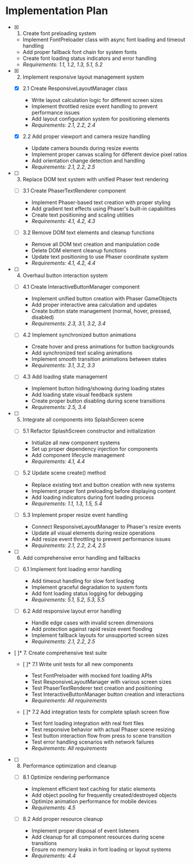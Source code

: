 # Implementation Plan

- [x] 1. Create font preloading system
  - Implement FontPreloader class with async font loading and timeout handling
  - Add proper fallback font chain for system fonts
  - Create font loading status indicators and error handling
  - _Requirements: 1.1, 1.2, 1.3, 5.1, 5.2_

- [x] 2. Implement responsive layout management system
  - [x] 2.1 Create ResponsiveLayoutManager class
    - Write layout calculation logic for different screen sizes
    - Implement throttled resize event handling to prevent performance issues
    - Add layout configuration system for positioning elements
    - _Requirements: 2.1, 2.2, 2.4_

  - [x] 2.2 Add proper viewport and camera resize handling
    - Update camera bounds during resize events
    - Implement proper canvas scaling for different device pixel ratios
    - Add orientation change detection and handling
    - _Requirements: 2.1, 2.2, 2.5_

- [ ] 3. Replace DOM text system with unified Phaser text rendering
  - [ ] 3.1 Create PhaserTextRenderer component
    - Implement Phaser-based text creation with proper styling
    - Add gradient text effects using Phaser's built-in capabilities
    - Create text positioning and scaling utilities
    - _Requirements: 4.1, 4.2, 4.3_

  - [ ] 3.2 Remove DOM text elements and cleanup functions
    - Remove all DOM text creation and manipulation code
    - Delete DOM element cleanup functions
    - Update text positioning to use Phaser coordinate system
    - _Requirements: 4.1, 4.2, 4.4_

- [ ] 4. Overhaul button interaction system
  - [ ] 4.1 Create InteractiveButtonManager component
    - Implement unified button creation with Phaser GameObjects
    - Add proper interactive area calculation and updates
    - Create button state management (normal, hover, pressed, disabled)
    - _Requirements: 2.3, 3.1, 3.2, 3.4_

  - [ ] 4.2 Implement synchronized button animations
    - Create hover and press animations for button backgrounds
    - Add synchronized text scaling animations
    - Implement smooth transition animations between states
    - _Requirements: 3.1, 3.2, 3.3_

  - [ ] 4.3 Add loading state management
    - Implement button hiding/showing during loading states
    - Add loading state visual feedback system
    - Create proper button disabling during scene transitions
    - _Requirements: 2.5, 3.4_

- [ ] 5. Integrate all components into SplashScreen scene
  - [ ] 5.1 Refactor SplashScreen constructor and initialization
    - Initialize all new component systems
    - Set up proper dependency injection for components
    - Add component lifecycle management
    - _Requirements: 4.1, 4.4_

  - [ ] 5.2 Update scene create() method
    - Replace existing text and button creation with new systems
    - Implement proper font preloading before displaying content
    - Add loading indicators during font loading process
    - _Requirements: 1.1, 1.3, 1.5, 5.4_

  - [ ] 5.3 Implement proper resize event handling
    - Connect ResponsiveLayoutManager to Phaser's resize events
    - Update all visual elements during resize operations
    - Add resize event throttling to prevent performance issues
    - _Requirements: 2.1, 2.2, 2.4, 2.5_

- [ ] 6. Add comprehensive error handling and fallbacks
  - [ ] 6.1 Implement font loading error handling
    - Add timeout handling for slow font loading
    - Implement graceful degradation to system fonts
    - Add font loading status logging for debugging
    - _Requirements: 5.1, 5.2, 5.3, 5.5_

  - [ ] 6.2 Add responsive layout error handling
    - Handle edge cases with invalid screen dimensions
    - Add protection against rapid resize event flooding
    - Implement fallback layouts for unsupported screen sizes
    - _Requirements: 2.1, 2.2, 2.5_

- [ ]* 7. Create comprehensive test suite
  - [ ]* 7.1 Write unit tests for all new components
    - Test FontPreloader with mocked font loading APIs
    - Test ResponsiveLayoutManager with various screen sizes
    - Test PhaserTextRenderer text creation and positioning
    - Test InteractiveButtonManager button creation and interactions
    - _Requirements: All requirements_

  - [ ]* 7.2 Add integration tests for complete splash screen flow
    - Test font loading integration with real font files
    - Test responsive behavior with actual Phaser scene resizing
    - Test button interaction flow from press to scene transition
    - Test error handling scenarios with network failures
    - _Requirements: All requirements_

- [ ] 8. Performance optimization and cleanup
  - [ ] 8.1 Optimize rendering performance
    - Implement efficient text caching for static elements
    - Add object pooling for frequently created/destroyed objects
    - Optimize animation performance for mobile devices
    - _Requirements: 4.5_

  - [ ] 8.2 Add proper resource cleanup
    - Implement proper disposal of event listeners
    - Add cleanup for all component resources during scene transitions
    - Ensure no memory leaks in font loading or layout systems
    - _Requirements: 4.4_
